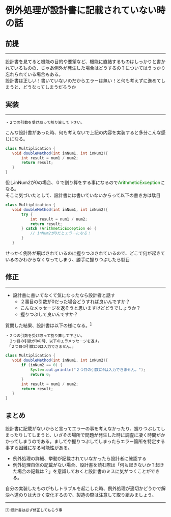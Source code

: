 # 例外処理が設計書に記載されていない時の話

## 前提
---
設計書を見てると機能の目的や要望など、機能に直結するものはしっかりと書かれているものの、じゃあ例外が発生した場合はどうするの？についてはうっかり忘れられている場合もある。  
設計書は正しい！書いていないのだからエラーは無い！と何も考えずに進めてしまうと、どうなってしまうだろうか

## 実装
---
```
・２つの引数を受け取って割り算して下さい。
```
こんな設計書があった時、何も考えないで上記の内容を実装すると多分こんな感じになる。
```java
class Multiplication {
   void doubleMethod(int inNum1, int inNum2){
	   int result = num1 / num2;
	   return result;
   }
}
```
但しinNum2が0の場合、０で割り算をする事になるので<font color="green">ArithmeticException</font>になる。  
そこに気づいたとして、設計書には書いていないからって以下の書き方は駄目
```java
class Multiplication {
   void doubleMethod(int inNum1, int inNum2){
	   try {
		   int result = num1 / num2;
		   return result;
	   } catch (ArithmeticException e) {
		   // inNum2が0だとエラーになる！
	   }
   }
```
せっかく例外が飛ばされているのに握りつぶされているので、どこで何が起きているのかわからなくなってしまう、勝手に握りつぶしたら駄目

## 修正
---
- 設計書に書いてなくて気になったなら設計者と話す
  - ２番目の引数が0だった場合どうすれば良いんですか？
  - こんなメッセージを返そうと思いますけどどうでしょうか？
  - 握りつぶして良いんですか？

質問した結果、設計書は以下の様になる。<sup>[1](#note1)</sup>
```
・２つの引数を受け取って割り算して下さい。
　２つ目の引数が0の時、以下のエラメッセージを返す。
　「２つ目の引数に0は入力できません。」
```

```java
class Multiplication {
   void doubleMethod(int inNum1, int inNum2){
	   if (inNum2 == 0) {
		   System.out.println("２つ目の引数に0は入力できません。");
		   return 0;
	   }
	   int result = num1 / num2;
	   return result;
   }
}
```
## まとめ
設計書に記載がないからと言ってエラーの事を考えなかったり、握りつぶしてしまったりしてしまうと、いざその場所で問題が発生した時に調査に凄く時間がかかってしまうのである。ましてや握りつぶしてしまったらエラー箇所を特定する事すら困難になる可能性がある。
- 例外処理の詳細、挙動が記載されていなかったら設計者に確認する
- 例外処理自体の記載がない場合、設計書を読む際は「何も起きないか？起きた場合の記載は？」を意識しておくと設計書のミスに気がつくことができる。

自分の実装したものがもしトラブルを起こした時、例外処理が適切かどうかで解決へ道のりは大きく変化するので、製造の際は注意して取り組みましょう。

---
<small id="note1">[1]:設計書は必ず修正してもらう事</small>
